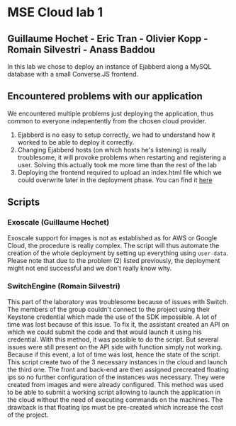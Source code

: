 # MSE Cloud lab 1
## Guillaume Hochet - Eric Tran - Olivier Kopp - Romain Silvestri - Anass Baddou

In this lab we chose to deploy an instance of Ejabberd along a MySQL database with a small Converse.JS frontend.

## Encountered problems with our application
We encountered multiple problems just deploying the application, thus common to everyone indepentently from the chosen cloud provider.

1. Ejabberd is no easy to setup correctly, we had to understand how it worked to be able to deploy it correctly.
2. Changing Ejabberd hosts (on which hosts he's listening) is really troublesome, it will provoke problems when restarting and registering a user. Solving this actually took me more time than the rest of the lab
3. Deploying the frontend required to upload an index.html file which we could overwrite later in the deployment phase. You can find it [here](https://gist.github.com/ovesco/f9c4474cceb6e5c358c3580f8b39fee7)

## Scripts
### Exoscale (Guillaume Hochet)
Exoscale support for images is not as established as for AWS or Google Cloud, the procedure is really complex. The script will thus automate the creation of the whole deployment by setting up everything using `user-data`. Please note that due to the problem (2) listed previously, the deployment might not end successful and we don't really know why.

### SwitchEngine (Romain Silvestri)
This part of the laboratory was troublesome because of issues with Switch. The members of the group couldn't connect to the project using their Keystone credential which made the use of the SDK impossible. A lot of time was lost because of this issue. To fix it, the assistant created an API on which we could submit the code and that would launch it using his credential. With this method, it was possible to do the script. But several issues were still present on the API side with function simply not working.  
Because if this event, a lot of time was lost, hence the state of the script. This script create two of the 3 necessary instances in the cloud and launch the third one. The front and back-end are then assigned precreated floating ips so no further configuration of the instances was necessary. They were created from images and were already configured. This method was used to be able to submit a working script allowing to launch the application in the cloud without the need of executing commands on the machines. The drawback is that floating ips must be pre-created which increase the cost of the project.
